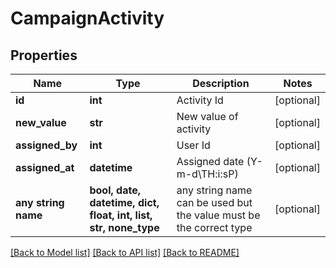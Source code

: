 # CampaignActivity


## Properties
Name | Type | Description | Notes
------------ | ------------- | ------------- | -------------
**id** | **int** | Activity Id | [optional] 
**new_value** | **str** | New value of activity | [optional] 
**assigned_by** | **int** | User Id | [optional] 
**assigned_at** | **datetime** | Assigned date (Y-m-d\\TH:i:sP) | [optional] 
**any string name** | **bool, date, datetime, dict, float, int, list, str, none_type** | any string name can be used but the value must be the correct type | [optional]

[[Back to Model list]](../README.md#documentation-for-models) [[Back to API list]](../README.md#documentation-for-api-endpoints) [[Back to README]](../README.md)


